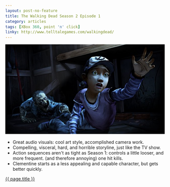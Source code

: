```yaml
---
layout: post-no-feature
title: The Walking Dead Season 2 Episode 1
category: articles
tags: [XBox 360, point 'n' click]
linky: http://www.telltalegames.com/walkingdead/
---
```


<a href="{{page.linky}}">![{{ page.title }}](/images/the-walking-dead-season-2.jpg)</a>

* Great audio visuals: cool art style, accomplished camera work.
* Compelling, visceral, hard,  and horrible storyline, just like the TV show.
* Action sequences aren't as tight as Season 1: controls a little looser, and more frequent. (and therefore annoying) one hit kills.
* Clementine starts as a less appealing and capable character, but gets better quickly.

[{{ page.title }}]({{page.linky}})